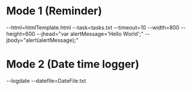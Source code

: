 # Mode 1 (Reminder)
--html=htmlTemplate.html --task=tasks.txt --timeout=10 --width=800 --height=600 --jhead="var alertMessage='Hello World';" --jbody="alert(alertMessage);"

# Mode 2 (Date time logger)
--logdate --datefile=DateFile.txt
